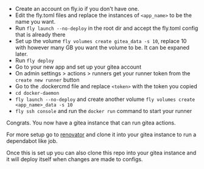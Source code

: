 * Create an account on fly.io if you don't have one.
* Edit the fly.toml files and replace the instances of `<app_name>` to be the name you want.
* Run `fly launch --no-deploy` in the root dir and accept the fly.toml config that is already there
* Set up the volume `fly volumes create gitea_data -s 10`, replace 10 with however many GB you want the volume to be. It can be expaned later.
* Run `fly deploy`
* Go to your new app and set up your gitea account
* On admin settings > actions > runners get your runner token from the `create new runner` button
* Go to the .dockercmd file and replace `<token>` with the token you copied
* `cd docker-daemon`
* `fly launch --no-deploy` and create another volume `fly volumes create <app_name>_data -s 10`
* `fly ssh console` and run the `docker run` command to start your runner

Congrats. You now have a gitea instance that can run gitea actions.

For more setup go to [renovator](https://github.com/letto4135/renovator) and clone it into your gitea instance to run a dependabot like job.

Once this is set up you can also clone this repo into your gitea instance and it will deploy itself when changes are made to configs.
